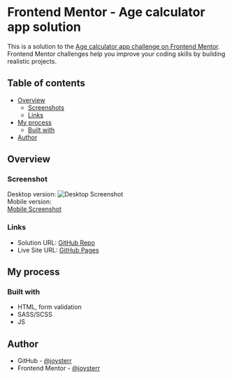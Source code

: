 # Frontend Mentor - Age calculator app solution

This is a solution to the [Age calculator app challenge on Frontend Mentor](https://www.frontendmentor.io/challenges/age-calculator-app-dF9DFFpj-Q). Frontend Mentor challenges help you improve your coding skills by building realistic projects. 

## Table of contents

- [Overview](#overview)
  - [Screenshots](#screenshots)
  - [Links](#links)
- [My process](#my-process)
  - [Built with](#built-with)
- [Author](#author)


## Overview

### Screenshot
Desktop version:
![Desktop Screenshot](/)  
Mobile version:   
[Mobile Screenshot](/)  

### Links

- Solution URL: [GitHub Repo](https://github.com/joysterr/fm-)  
- Live Site URL: [GitHub Pages](https://joysterr.github.io/fm-)  

## My process
### Built with

- HTML, form validation
- SASS/SCSS
- JS

## Author

- GitHub - [@joysterr](https://github.com/joysterr)
- Frontend Mentor - [@joysterr](https://www.frontendmentor.io/profile/joysterr)